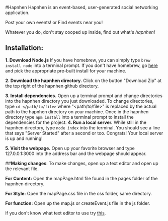 #Hapnhen
Hapnhen is an event-based, user-generated social networking application.

  Post your own events!
  or
  Find events near you!
  
Whatever you do, don't stay cooped up inside, find out what's *hapnhen!*

## **Installation**:

**1. Download Node.js**
      If you have homebrew, you can simply type `brew install node` into a terminal prompt.
      If you don't have homebrew, go [here](https://nodejs.org/en/download/) and pick the appropriate pre-built install for your machine.
      
**2. Download the hapnhen directory.**
      Click on the button "Download Zip" at the top right of the hapnhen github directory.
      
**3. Install dependencies.**
      Open up a terminal prompt and change directories into the hapnhen directory you just downloaded.
      To change directories, type `cd </path/to/file>` where "\<path/to/file\>" is replaced by the actual path to the hapnhen directory on your machine.
      Once in the hapnhen directory type `npm install` into a terminal prompt to install the dependencies for the project.
**4. Run a local server.**
      While still in the hapnhen directory, type `node index` into the terminal.
      You should see a line that says "Server Started" after a second or too.
      Congrats! Your local server is up and running!
      
**5. Visit the webpage.**
      Open up your favorite browser and type 127.0.0.1:3000 into the address bar and the webpage should appear.

##**Making changes**:
To make changes, open up a text editor and open up the relevant file.

  **For Content:** Open the mapPage.html file found in the pages folder of the hapnhen directory.
  
  **For Style:** Open the mapPage.css file in the css folder, same directory.
  
  **For function:** Open up the map.js or createEvent.js file in the js folder.

If you don't know what text editor to use try [this](http://www.sublimetext.com/2).
